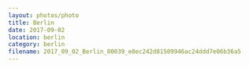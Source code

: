 ```yaml
---
layout: photos/photo
title: Berlin
date: 2017-09-02
location: berlin
category: berlin
filename: 2017_09_02_Berlin_00039_e0ec242d81509946ac24ddd7e06b36a5
---
```

